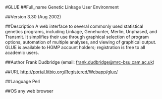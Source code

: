 #GLUE
##Full_name
Genetic Linkage User Environment

##Version
3.30 (Aug 2002)

##Description
A web interface to several commonly used statistical genetics programs, including Linkage, Genehunter, Merlin, Unphased, and Transmit. It simplifies their use through graphical selection of program options, automation of multiple analyses, and viewing of graphical output. GLUE is available to HGMP account holders; registration is free to all academic users.

##Author
Frank Dudbridge (email: frank.dudbridge@mrc-bsu.cam.ac.uk)

##URL
http://portal.litbio.org/Registered/Webapp/glue/

##Language
Perl

##OS
any web browser

